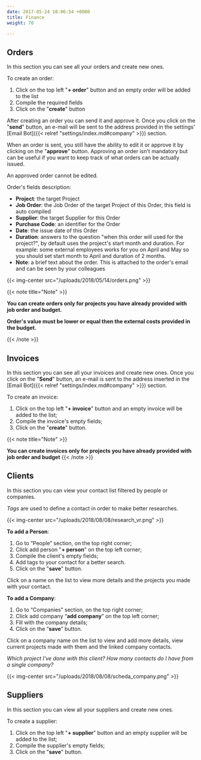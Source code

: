 ```yaml
---
date: 2017-05-24 10:06:54 +0000
title: Finance
weight: 70

---
```

## Orders

In this section you can see all your orders and create new ones. 

To create an order:

1. Click on the top left "**+ order**" button and an empty order will be added to the list
2. Compile the required fields
3. Click on the "**create**" button

After creating an order you can send it and approve it. Once you click on the "**send**" button, an e-mail will be sent to the address provided in the settings' [Email Bot]({{< relref "settings/index.md#company" >}}) section.

When an order is sent, you still have the ability to edit it or approve it by clicking on the "**approve**" button. Approving an order isn't mandatory but can be useful if you want to keep track of what orders can be actually issued. 

An approved order cannot be edited.

Order's fields description:

* **Project**: the target Project
* **Job Order**: the Job Order of the target Project of this Order, this field is auto compiled
* **Supplier**: the target Supplier for this Order
* **Purchase Code**: an identifier for the Order
* **Date**: the issue date of this Order
* **Duration**: answers to the question "when this order will used for the project?", by default uses the project's start month and duration. For example: some external employees works for you on April and May so you should set start month to April and duration of 2 months.
* **Note**: a brief text about the order. This is attached to the order's email and can be seen by your colleagues

{{< img-center src="/uploads/2018/05/14/orders.png" >}}

{{< note title="Note" >}}

**You can create orders only for projects you have already provided with job order and budget.**

**Order's value must be lower or equal then the external costs provided in the budget.**

{{< /note >}}

## Invoices

In this section you can see all your invoices and create new ones. Once you click on the "**Send**" button, an e-mail is sent to the address inserted in the [Email Bot]({{< relref "settings/index.md#company" >}}) section.

To create an invoice:

1. Click on the top left "**+ invoice**" button and an empty invoice will be added to the list;
2. Compile the invoice's empty fields;
3. Click on the "**create**" button.

{{< note title="Note" >}}

**You can create invoices only for projects you have already provided with job order and budget**
{{< /note >}}

## Clients

In this section you can view your contact list filtered by people or companies.

_Tags_ are used to define a contact in order to make better researches.

{{< img-center src="/uploads/2018/08/08/research_vr.png" >}}



**To add a Person**:

1. Go to “People” section, on the top right corner;
2. Click add person "**+ person**" on the top left corner;
3. Compile the client's empty fields;
4. Add tags to your contact for a better search. 
5. Click on the "**save**" button.

Click on a name on the list to view more details and the projects you made with your contact.


**To add a Company**:

1. Go to “Companies” section, on the top right corner;
2. Click add company “**add company**” on the top left corner;
3. Fill with the company details;
4. Click on the “**save**” button.

Click on a company name on the list to view and add more details, view current projects made with them and the linked company contacts.

_Which project I've done with this client?_
_How many contacts do I have from a single company?_

{{< img-center src="/uploads/2018/08/08/scheda_company.png" >}}


## Suppliers

In this section you can view all your suppliers and create new ones.

To create a supplier:

1. Click on the top left "**+ supplier**" button and an empty supplier will be added to the list;
2. Compile the supplier's empty fields;
3. Click on the "**save**" button.